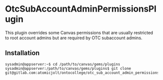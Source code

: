# OtcSubAccountAdminPermissionsPlugin
This plugin overrides some Canvas permissions that are usually restricted to
root account admins but are required by OTC subaccount admins.

## Installation
```
sysadmin@appserver:~$ cd /path/to/canvas/gems/plugins
sysadmin@appserver:/path/to/canvas/gems/plugins$ git clone git@gitlab.com:atomicjolt/ontocollege/otc_sub_account_admin_permissions_plugin.git
```
